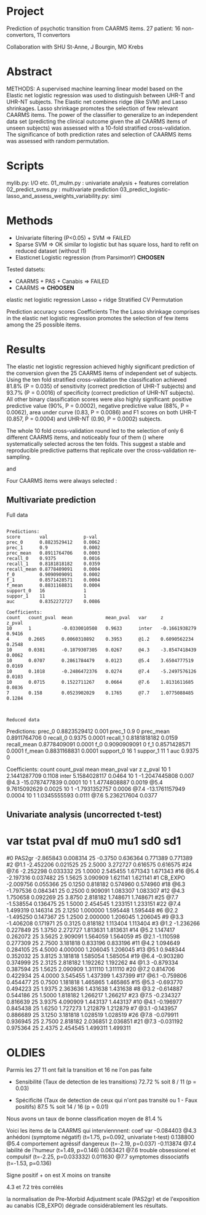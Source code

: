 Project
=======

Prediction of psychotic transition from CAARMS items.
27 patient: 16 non-convertors, 11 convertors

Collaboration with SHU St-Anne, J Bourgin, MO Krebs

Abstract
=======

METHODS:
A supervised machine learning linear model based on the Elastic net logistic regression was used to distinguish between UHR-T and UHR-NT subjects. The Elastic net combines ridge (like SVM) and Lasso shrinkages. Lasso shrinkage promotes the selection of few relevant CAARMS items. The power of the classifier to generalize to an independent data set (predicting the clinical outcome given the all CAARMS items of unseen subjects) was assessed with a 10-fold stratified cross-validation. The significance of both prediction rates and selection of CAARMS items was assessed with random permutation.


Scripts
=======

mylib.py: I/O etc.
01_mulm.py : univariate analysis + features correlation
02_predict_svms.py : multivariate prediction
03_predict_logistic-lasso_and_assess_weights_variability.py: simi

Methods
=======

- Univariate filtering (P<0.05) + SVM => FAILED
- Sparse SVM => OK similar to logistic but has square loss, hard to refit on reduced dataset (without l1)
- Elasticnet Logistic regression (from ParsimonY) **CHOOSEN**

Tested datsets:
- CAARMS + PAS + Canabis => FAILED
- CAARMS => **CHOOSEN**

elastic net logistic regression
Lasso + ridge
Stratified CV
Permutation

Prediction accuracy scores
Coefficients
The the Lasso shrinkage comprises in the elastic net logistic regression promotes the selection of few items among the 25 possible items.

Results
=======
The elastic net logistic regression achieved highly significant prediction of the conversion given the 25 CAARMS items of independent set of subjects. Using the ten fold stratified cross-validation the classification achieved 81.8% (P = 0.035) of sensitivity (correct prediction of UHR-T subjects) and 93.7% (P = 0.0016) of specificity (correct prediction of UHR-NT subjects). All other binary classification scores were also highly significant: positive predictive value (90%, P = 0.0002), negative predictive value (88%, P = 0.0062), area under curve (0.83, P = 0.0086) and F1 scores on both UHR-T (0.857, P = 0.0004) and UHR-NT (0.90, P = 0.0002) subjects.


The whole 10 fold cross-validation round led to the selection of only 6 different CAARMS items, and noticeably four of them () where systematically selected across the ten folds. This suggest a stable and reproducible predictive patterns that replicate over the cross-validation re-sampling. 

and 

Four CAARMS items were always selected : 

Multivariate prediction
-----------------------

Full data
~~~~~~~~~~

Predictions:
score	    val	            p-val
prec_0	    0.8823529412	0.0062
prec_1	    0.9	            0.0002
prec_mean	0.8911764706	0.0003
recall_0	0.9375        	0.0016
recall_1	0.8181818182	0.0359
recall_mean	0.8778409091	0.0004
f_0	        0.9090909091	0.0002
f_1	        0.8571428571	0.0004
f_mean	    0.8831168831	0.0004
support_0	16	            1
suppor_1	11	            1
auc	        0.8352272727	0.0086

Coefficients:
count	count_pval	mean	        mean_pval	var	    z	            z_pval
10	    1	        -0.0330010508	0.9633	    inter	-0.1661938279	0.9416
4	    0.2665	    0.0060310892	0.3953	    @1.2	0.6090562234	0.2548
10	    0.0381	    -0.1879307305	0.0267	    @4.3	-3.8547418439	0.0062
10	    0.0707	    0.2861784479	0.0123	    @5.4	3.6504777519	0.0169
10	    0.1018	    -0.2486472376	0.0274	    @7.4	-5.2497576126	0.0103
10	    0.0715	    0.1522711267	0.0664	    @7.6	1.8131611685	0.0836
7	    0.158	    0.0523902029	0.1765	    @7.7	1.0775088485	0.1284



Reduced data
~~~~~~~~~~~~

Predictions:
prec_0	    0.8823529412	0.001
prec_1	    0.9	            0
prec_mean	0.8911764706	0
recall_0	0.9375	        0.0001
recall_1	0.8181818182	0.0159
recall_mean	0.8778409091	0.0001
f_0	        0.9090909091	0
f_1	        0.8571428571	0.0001
f_mean	    0.8831168831	0.0001
support_0	16	            1
suppor_1	11	            1
auc	        0.9375	        0

Coefficients:
count	count_pval	mean	mean_pval	var	z	z_pval
10	1	2.1441287709	0.1108	inter	5.1584028117	0.0464
10	1	-1.2047445808	0.007	@4.3	-15.0787477839	0.0001
10	1	1.4774808887	0.0019	@5.4	9.7615092629	0.0025
10	1	-1.7931352757	0.0006	@7.4	-13.1761157949	0.0004
10	1	1.0345555593	0.0111	@7.6	5.236217604	0.0377


Univariate analysis (uncorrected t-test)
----------------------------------------

#        var     tstat      pval  df     mu0       mu1       sd0       sd1
#0    PAS2gr -2.865843  0.008314  25 -0.3750  0.636364  0.771389  0.771389
#2      @1.1 -2.452206  0.021525  25  2.5000  3.272727  0.616575  0.616575
#24     @7.6 -2.252298  0.033332  25  1.0000  2.545455  1.671343  1.671343
#16     @5.4 -2.197316  0.037482  25  1.5625  3.090909  1.621141  1.621141
#1   CB_EXPO -2.009756  0.055366  25  0.1250  0.818182  0.574960  0.574960
#18     @6.3 -1.797536  0.084341  25  0.2500  0.909091  1.083307  1.083307
#12     @4.3  1.750658  0.092269  25  3.8750  2.818182  1.748671  1.748671
#25     @7.7 -1.538554  0.136475  25  1.5000  2.454545  1.233151  1.233151
#22     @7.4  1.499319  0.146314  25  2.1250  1.000000  1.595448  1.595448
#6      @2.2 -1.495250  0.147367  25  1.2500  2.000000  1.206045  1.206045
#9      @3.3 -1.406208  0.171971  25  0.3125  0.818182  1.113404  1.113404
#3      @1.2 -1.236266  0.227849  25  1.3750  2.272727  1.813631  1.813631
#14     @5.2  1.147417  0.262072  25  3.5625  2.909091  1.564059  1.564059
#5      @2.1 -1.110598  0.277309  25  2.7500  3.181818  0.833196  0.833196
#11     @4.2  1.094649  0.284105  25  4.5000  4.000000  1.206045  1.206045
#13     @5.1  0.948344  0.352032  25  3.8125  3.181818  1.585054  1.585054
#19     @6.4 -0.903280  0.374999  25  2.3125  2.818182  1.192262  1.192262
#4      @1.3 -0.879334  0.387594  25  1.5625  2.090909  1.311110  1.311110
#20     @7.2  0.814706  0.422934  25  4.0000  3.545455  1.437399  1.437399
#17     @6.1 -0.759806  0.454477  25  0.7500  1.181818  1.465865  1.465865
#15     @5.3 -0.693770  0.494223  25  1.9375  2.363636  1.431638  1.431638
#8      @3.2 -0.614887  0.544186  25  1.5000  1.818182  1.266217  1.266217
#23     @7.5 -0.234327  0.816639  25  3.9375  4.090909  1.443137  1.443137
#10     @4.1 -0.196977  0.845438  25  1.6250  1.727273  1.212879  1.212879
#7      @3.1 -0.143957  0.886689  25  3.1250  3.181818  1.028519  1.028519
#26     @7.8 -0.079911  0.936945  25  2.7500  2.818182  2.036851  2.036851
#21     @7.3 -0.031192  0.975364  25  2.4375  2.454545  1.499311  1.499311

OLDIES
======

Parmis les 27 11 ont fait la transition et 16 ne l'on pas faite
- Sensibilité (Taux de detection de les transitions)
72.72 % soit 8 / 11 (p = 0.03)

- Spécificité (Taux de detection de ceux qui n'ont pas transité ou 1 - Faux positifs)
87.5 % soit 14 / 16 (p = 0.01)

Nous avons un taux de bonne classification moyen de 81.4 %

Voici les items de la CAARMS qui interviennnent:
     coef   var
-0.084403  @4.3 anhédoni (symptome négatif) (t=1.75, p=0.092, univariate t-test)
 0.138800  @5.4 comportement agréssif dangereux (t=-2.19, p=0.037)
-0.113874  @7.4 labilité de l'humeur (t=1.49, p=0.146)
 0.063421  @7.6 trouble obsessionel et compulsif (t=-2.25, p=0.033332)
 0.011630  @7.7 symptomes dissociatifs (t=-1.53, p=0.136)

Signe positif + on est X moins on transite

4.3 et 7.2 très corrélés

la normalisation de Pre-Morbid Adjustment scale (PAS2gr) et de l'exposition au canabis (CB_EXPO) dégrade considérablement les résultats.

